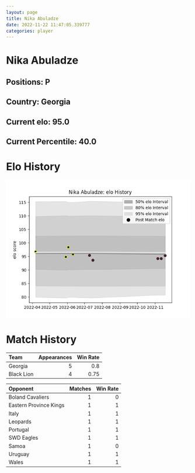 ```yaml
---  
layout: page  
title: Nika Abuladze  
date: 2022-11-22 11:47:05.339777  
categories: player  
---
```

# Nika Abuladze

## Positions: P

## Country: Georgia

## Current elo: 95.0

## Current Percentile: 40.0

# Elo History


![elo history](history_NikaAbuladze.png)
# Match History


| Team       |   Appearances |   Win Rate |
|:-----------|--------------:|-----------:|
| Georgia    |             5 |       0.8  |
| Black Lion |             4 |       0.75 |

| Opponent               |   Matches |   Win Rate |
|:-----------------------|----------:|-----------:|
| Boland Cavaliers       |         1 |          0 |
| Eastern Province Kings |         1 |          1 |
| Italy                  |         1 |          1 |
| Leopards               |         1 |          1 |
| Portugal               |         1 |          1 |
| SWD Eagles             |         1 |          1 |
| Samoa                  |         1 |          0 |
| Uruguay                |         1 |          1 |
| Wales                  |         1 |          1 |